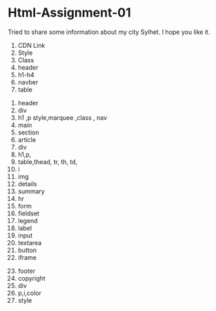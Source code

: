 # Html-Assignment-01

Tried to share some information about my city Sylhet. I hope you like it.
<!-- I used in the header -->
1. CDN Link 
2. Style
3. Class
4. header
5. h1-h4
6. navber
7. table

<!-- I used in the Body   -->
1. header
2. div
3. h1 ,p style,marquee ,class , nav
4. main
5. section
6. article
7. div
8. h1,p,
9. table,thead, tr, th, td,
10. i
11. img
12. details
13. summary
14. hr
15. form
16. fieldset
17. legend
18. label
19. input
20. textarea
21. button
22. iframe
<!-- I used in the Footer -->
23. footer
24. copyright 
25. div
26. p,i,color
27. style